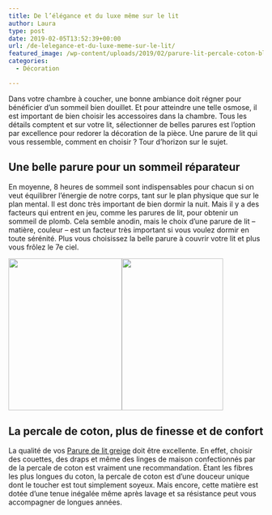 ```yaml
---
title: De l’élégance et du luxe même sur le lit
author: Laura
type: post
date: 2019-02-05T13:52:39+00:00
url: /de-lelegance-et-du-luxe-meme-sur-le-lit/
featured_image: /wp-content/uploads/2019/02/parure-lit-percale-coton-bleu-minuit-5_2_1_2048x.jpg
categories:
  - Décoration

---
```

<span style="font-weight: 400;">Dans votre chambre à coucher, une bonne ambiance doit régner pour bénéficier d’un sommeil bien douillet. Et pour atteindre une telle osmose, il est important de bien choisir les accessoires dans la chambre. Tous les détails comptent et sur votre lit, sélectionner de belles parures est l’option par excellence pour redorer la décoration de la pièce. Une parure de lit qui vous ressemble, comment en choisir ? Tour d’horizon sur le sujet.</span>

## **Une belle parure pour un sommeil réparateur**

<span style="font-weight: 400;">En moyenne, 8 heures de sommeil sont indispensables pour chacun si on veut équilibrer l’énergie de notre corps, tant sur le plan physique que sur le plan mental. Il est donc très important de bien dormir la nuit. Mais il y a des facteurs qui entrent en jeu, comme les parures de lit, pour obtenir un sommeil de plomb. Cela semble anodin, mais le choix d’une parure de lit – matière, couleur – est un facteur très important si vous voulez dormir en toute sérénité. Plus vous choisissez la belle parure à couvrir votre lit et plus vous frôlez le 7e ciel.</span>

<img class="alignnone size-medium wp-image-472" src="https://www.lamaisondelaura.fr/wp-content/uploads/2019/02/parure-lit-percale-coton-bleu-minuit-1_2_1_2048x-224x300.jpg" alt="" width="224" height="300" srcset="https://www.lamaisondelaura.fr/wp-content/uploads/2019/02/parure-lit-percale-coton-bleu-minuit-1_2_1_2048x-224x300.jpg 224w, https://www.lamaisondelaura.fr/wp-content/uploads/2019/02/parure-lit-percale-coton-bleu-minuit-1_2_1_2048x.jpg 600w" sizes="(max-width: 224px) 100vw, 224px" /><img class="alignnone size-medium wp-image-473" src="https://www.lamaisondelaura.fr/wp-content/uploads/2019/02/BI9A3774_-_blue_V3_1_1_2048x-200x300.jpg" alt="" width="200" height="300" srcset="https://www.lamaisondelaura.fr/wp-content/uploads/2019/02/BI9A3774_-_blue_V3_1_1_2048x-200x300.jpg 200w, https://www.lamaisondelaura.fr/wp-content/uploads/2019/02/BI9A3774_-_blue_V3_1_1_2048x.jpg 600w" sizes="(max-width: 200px) 100vw, 200px" />

## **La percale de coton, plus de finesse et de confort**

 <span style="font-weight: 400;">La qualité de vos </span>[Parure de lit greige][1] <span style="font-weight: 400;">doit être excellente. En effet, choisir des couettes, des draps et même des linges de maison confectionnés par de la percale de coton est vraiment une recommandation. Étant les fibres les plus longues du coton, la percale de coton est d’une douceur unique dont le toucher est tout simplement soyeux. Mais encore, cette matière est dotée d’une tenue inégalée même après lavage et sa résistance peut vous accompagner de longues années.</span>

 [1]: https://www.greige.fr/collections/parure-de-lit-percale